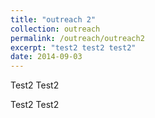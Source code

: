 ```yaml
---
title: "outreach 2"
collection: outreach
permalink: /outreach/outreach2
excerpt: "test2 test2 test2"
date: 2014-09-03
---
```


Test2
Test2

Test2
Test2
